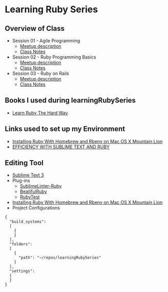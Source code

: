 # Learning Ruby Series

## Overview of Class

* Session 01 - Agile Programming
  * [Meetup description](http://www.meetup.com/The-Denver-Boulder-Linux-Meetup-Group/events/219857955/)
  * [Class Notes](./session01/notes.md)
* Session 02 - Ruby Programming Basics
  * [Meetup description](http://www.meetup.com/The-Denver-Boulder-Linux-Meetup-Group/events/220398805/)
  * [Class Notes](./session02/notes.md)
* Session 03 - Ruby on Rails
  * [Meetup description](http://www.meetup.com/The-Denver-Boulder-Linux-Meetup-Group/events/221739986/)
  * [Class Notes](./session03/notes.md)

## Books I used during learningRubySeries

* [Learn Ruby The Hard Way](http://learncodethehardway.org/ruby/)

## Links used to set up my Environment

* [Installing Ruby With Homebrew and Rbenv on Mac OS X Mountain Lion](http://thunderboltlabs.com/blog/2013/11/19/efficiency-with-sublime-text-and-ruby/)
* [EFFICIENCY WITH SUBLIME TEXT AND RUBY](http://thunderboltlabs.com/blog/2013/11/19/efficiency-with-sublime-text-and-ruby/)

## Editing Tool

* [Sublime Text 3](http://www.sublimetext.com/3)
* Plug-ins
  * [SublimeLinter-Ruby](https://github.com/SublimeLinter/SublimeLinter-ruby)
  * [BeatifulRuby](https://github.com/CraigWilliams/BeautifyRuby)
  * [RubyTest](https://github.com/maltize/sublime-text-2-ruby-tests)
* [Installing Ruby With Homebrew and Rbenv on Mac OS X Mountain Lion](http://blog.zerosharp.com/installing-ruby-with-homebrew-and-rbenv-on-mac-os-x-mountain-lion/)
* Project Configurations

```
{
  "build_systems":
  [
    {
    }
  ],
  "folders":
  [
    {
      "path": "~/repos/learningRubySeries"
    }
  ],
  "settings":
  {
  }
}
```